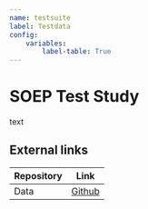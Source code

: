 ```yaml
---
name: testsuite
label: Testdata
config:
    variables:
        label-table: True
---
```

# SOEP Test Study

text

## External links

Repository | Link
----|----
Data | [Github](http://github.com/ddionrails/testsuite)



